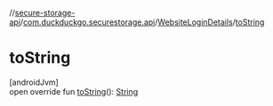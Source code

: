 //[secure-storage-api](../../../index.md)/[com.duckduckgo.securestorage.api](../index.md)/[WebsiteLoginDetails](index.md)/[toString](to-string.md)

# toString

[androidJvm]\
open override fun [toString](to-string.md)(): [String](https://kotlinlang.org/api/latest/jvm/stdlib/kotlin/-string/index.html)
